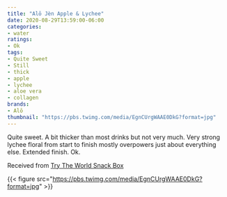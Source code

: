 ```yaml
---
title: "Alō Jèn Apple & Lychee"
date: 2020-08-29T13:59:00-06:00
categories:
- water
ratings:
- Ok
tags:
- Quite Sweet
- Still
- thick
- apple
- lychee
- aloe vera
- collagen
brands:
- Alō
thumbnail: "https://pbs.twimg.com/media/EgnCUrgWAAE0DkG?format=jpg"
---
```

Quite sweet. A bit thicker than most drinks but not very much. Very strong lychee floral from start to finish mostly overpowers just about everything else. Extended finish. Ok.

Received from [Try The World Snack Box](https://trytheworld.com)

{{< figure src="https://pbs.twimg.com/media/EgnCUrgWAAE0DkG?format=jpg" >}}
